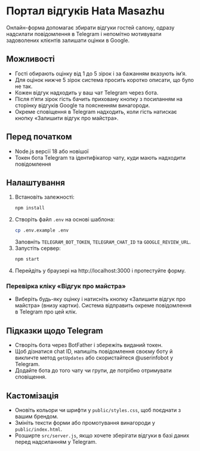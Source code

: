 # Портал відгуків Hata Masazhu

Онлайн-форма допомагає збирати відгуки гостей салону, одразу надсилати повідомлення в Telegram і непомітно мотивувати задоволених клієнтів залишати оцінки в Google.

## Можливості

- Гості обирають оцінку від 1 до 5 зірок і за бажанням вказують імʼя.
- Для оцінок нижче 5 зірок система просить коротко описати, що було не так.
- Кожен відгук надходить у ваш чат Telegram через бота.
- Після пʼяти зірок гість бачить приховану кнопку з посиланням на сторінку відгуків Google та поясненням винагороди.
 - Окреме сповіщення в Telegram надходить, коли гість натискає кнопку «Залишити відгук про майстра».

## Перед початком

- Node.js версії 18 або новішої
- Токен бота Telegram та ідентифікатор чату, куди мають надходити повідомлення

## Налаштування

1. Встановіть залежності:
   ```bash
   npm install
   ```
2. Створіть файл `.env` на основі шаблона:
   ```bash
   cp .env.example .env
   ```
   Заповніть `TELEGRAM_BOT_TOKEN`, `TELEGRAM_CHAT_ID` та `GOOGLE_REVIEW_URL`.
3. Запустіть сервер:
   ```bash
   npm start
   ```
4. Перейдіть у браузері на http://localhost:3000 і протестуйте форму.

### Перевірка кліку «Відгук про майстра»

- Виберіть будь-яку оцінку і натисніть кнопку «Залишити відгук про майстра» (внизу картки). Система відправить окреме повідомлення в Telegram про цей клік.

## Підказки щодо Telegram

- Створіть бота через BotFather і збережіть виданий токен.
- Щоб дізнатися chat ID, напишіть повідомлення своєму боту й викличте метод `getUpdates` або скористайтеся @userinfobot у Telegram.
- Додайте бота до того чату чи групи, де потрібно отримувати сповіщення.

## Кастомізація

- Оновіть кольори чи шрифти у `public/styles.css`, щоб поєднати з вашим брендом.
- Змініть тексти форми або промотування винагороди у `public/index.html`.
- Розширте `src/server.js`, якщо хочете зберігати відгуки в базі даних перед надсиланням у Telegram.
